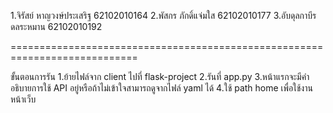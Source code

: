 1.จิรัสย์ หาญวงษ์ประเสริฐ 62102010164
2.พัสกร ภักดิ์แจ่มใส 62102010177
3.อับดุลกาบีร ดลระหมาน 62102010192

============================================================================

ขั้นตอนการรัน
1.ย้ายไฟล์จาก client ไปที่ flask-project
2.รันที่ app.py
3.หน้าแรกจะมีคำอธิบายการใช้ API อยู่หรือถ้าไม่เข้าใจสามารถดูจากไฟล์ yaml ได้
4.ใช้ path home เพื่อใช้งานหน้าเว็บ